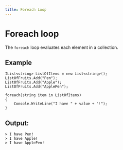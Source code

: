 ```yaml
---
title: Foreach Loop
---
```


# Foreach loop

The `foreach` loop evaluates each element in a collection.

## Example
```
IList<string> ListOfItems = new List<string>();
ListOfFruits.Add("Pen");
ListOfFruits.Add("Apple");
ListOfFruits.Add("ApplePen");

foreach(string item in ListOfItems)
{
	Console.WriteLine("I have " + value + "!");
}
```

## Output:
```
> I have Pen!
> I have Apple!
> I have ApplePen!
```
